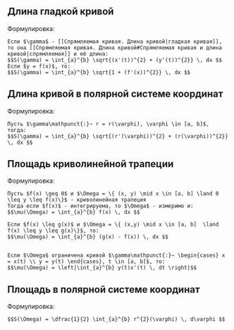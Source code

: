 ## Длина гладкой кривой
Формулировка:
```spoiler-markdown
Если $\gamma$ - [[Спрямляемая кривая. Длина кривой|гладкая кривая]], то она [[Спрямляемая кривая. Длина кривой#Спрямляемая кривая и длина кривой|спрямляемая]] и её длина:
$$S(\gamma) = \int_{a}^{b} \sqrt{(x'(t))^{2} + (y'(t))^{2}} \, dx $$
Если $y = f(x)$, то:
$$S(\gamma) = \int_{a}^{b} \sqrt{1 + (f'(x))^{2}} \, dx $$
```

## Длина кривой в полярной системе координат
Формулировка:
```spoiler-markdown
Пусть $\gamma\mathpunct{:}~ r = r(\varphi), \varphi \in [a, b]$, тогда:
$$S(\gamma) = \int_{a}^{b} \sqrt{(r'(\varphi))^{2} + (r(\varphi))^{2}} \, dx $$
```

## Площадь криволинейной трапеции
Формулировка:
```spoiler-markdown
Пусть $f(x) \geq 0$ и $\Omega = \{ (x, y) \mid x \in [a, b] \land 0 \leq y \leq f(x)\}$ - криволинейная трапеция
Тогда если $f(x)$ - интегрируема, то $\Omega$ - измеримо и:
$$\mu(\Omega) = \int_{a}^{b} f(x) \, dx $$

Если $f(x) \leq g(x)$ и $\Omega = \{ (x,y) \mid x \in [a, b]  \land f(x) \leq y \leq g(x)\}$, то:
$$\mu(\Omega) = \int_{a}^{b} (g(x) - f(x)) \, dx $$


Если $\Omega$ ограничена кривой $\gamma\mathpunct{:}~ \begin{cases} x = x(t) \\ y = y(t) \end{cases}, t \in [a, b]$, то:
$$\mu(\Omega) = \left|\int_{a}^{b} y(t)x'(t) \, dt \right|$$
```

## Площадь в полярной системе координат
Формулировка:
```spoiler-markdown
$$S(\Omega) = \dfrac{1}{2} \int_{a}^{b} r^{2}(\varphi) \, d\varphi $$
```